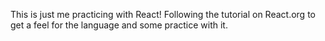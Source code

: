 This is just me practicing with React! Following the tutorial on React.org to get a feel for the language and some practice with it. 
